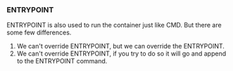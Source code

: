 ### ENTRYPOINT

ENTRYPOINT is also used to run the container just like CMD. But there are some few differences.

1. We can't override ENTRYPOINT, but we can override the ENTRYPOINT.
2. We can't override ENTRYPOINT, if you try to do so it will go and append to the ENTRYPOINT command.